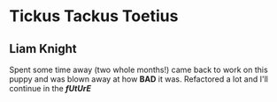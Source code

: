 Tickus Tackus Toetius
======================
Liam Knight
-----------
Spent some time away (two whole months!) came back to work on this puppy and was blown away at how **BAD** it was. Refactored a lot and I'll continue in the ***fUtUrE***
